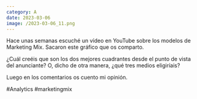 ```yaml
--- 
category: A 
date: 2023-03-06 
image: /2023-03-06_11.png 
--- 
```


Hace unas semanas escuché un vídeo en YouTube sobre los modelos de Marketing Mix. Sacaron este gráfico que os comparto. 

¿Cuál creéis que son los dos mejores cuadrantes desde el punto de vista del anunciante? O, dicho de otra manera, ¿qué tres medios eligiríais? 

Luego en los comentarios os cuento mi opinión. 

#Analytics #marketingmix
